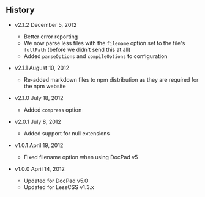 ## History

- v2.1.2 December 5, 2012
	- Better error reporting
	- We now parse less files with the `filename` option set to the file's `fullPath` (before we didn't send this at all)
	- Added `parseOptions` and `compileOptions` to configuration

- v2.1.1 August 10, 2012
	- Re-added markdown files to npm distribution as they are required for the npm website

- v2.1.0 July 18, 2012
	- Added `compress` option

- v2.0.1 July 8, 2012
	- Added support for null extensions

- v1.0.1 April 19, 2012
	- Fixed filename option when using DocPad v5

- v1.0.0 April 14, 2012
	- Updated for DocPad v5.0
	- Updated for LessCSS v1.3.x